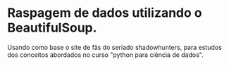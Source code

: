 # Raspagem de dados utilizando o BeautifulSoup.
Usando como base o site de fãs do seriado shadowhunters, para estudos dos conceitos abordados no curso "python para ciência de dados".
